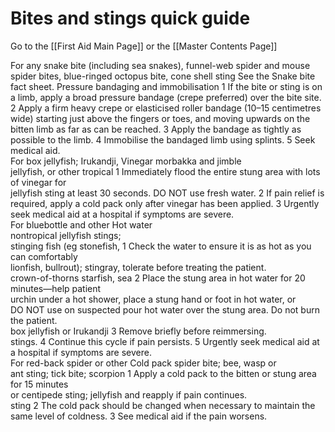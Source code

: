 ﻿# Bites and stings quick guide 

Go to the [[First Aid Main Page]] or the [[Master Contents Page]]

For any snake bite (including sea snakes), funnel-web spider and mouse spider bites, blue-ringed octopus bite, cone shell sting See the Snake bite fact sheet.  Pressure bandaging and immobilisation 1 If the bite or sting is on a limb, apply a broad pressure bandage (crepe preferred) over the bite site. 2 Apply a firm heavy crepe or elasticised roller bandage (10–15 centimetres wide) starting just above the fingers or toes, and moving upwards on the bitten limb as far as can be reached. 3 Apply the bandage as tightly as possible to the limb. 4 Immobilise the bandaged limb using splints. 5 Seek medical aid.  
For box jellyfish; Irukandji,  Vinegar 
morbakka and jimble  
jellyfish, or other tropical  1 Immediately flood the entire stung area with lots of vinegar for  
jellyfish sting  at least 30 seconds. DO NOT use fresh water. 2 If pain relief is required, apply a cold pack only after vinegar has been applied. 3 Urgently seek medical aid at a hospital if symptoms are severe.  
For bluebottle and other  Hot water  
nontropical jellyfish stings;  
stinging fish (eg stonefish,  1 Check the water to ensure it is as hot as you can comfortably  
lionfish, bullrout); stingray,  tolerate before treating the patient.  
crown-of-thorns starfish, sea  2 Place the stung area in hot water for 20 minutes—help patient  
urchin  under a hot shower, place a stung hand or foot in hot water, or  
DO NOT use on suspected  pour hot water over the stung area. Do not burn the patient.  
box jellyfish or Irukandji  3 Remove briefly before reimmersing.  
stings.  4 Continue this cycle if pain persists. 5 Urgently seek medical aid at a hospital if symptoms are severe.  
For red-back spider or other  Cold pack 
spider bite; bee, wasp or  
ant sting; tick bite; scorpion  1 Apply a cold pack to the bitten or stung area for 15 minutes  
or centipede sting; jellyfish  and reapply if pain continues.  
sting  2 The cold pack should be changed when necessary to maintain the same level of coldness. 3 See medical aid if the pain worsens.  

